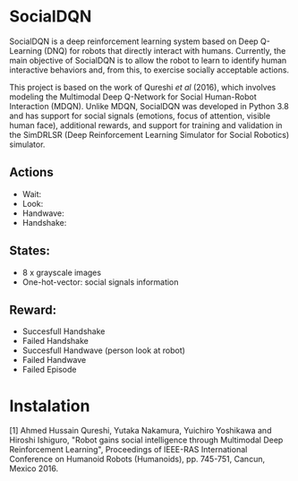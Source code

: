# SocialDQN

SocialDQN is a deep reinforcement learning system based on Deep Q-Learning (DNQ) for robots that directly interact with humans. Currently, the main objective of SocialDQN is to allow the robot to learn to identify human interactive behaviors and, from this, to exercise socially acceptable actions.

This project is based on the work of Qureshi *et al* (2016), which involves modeling the Multimodal Deep Q-Network for Social Human-Robot Interaction (MDQN). Unlike MDQN, SocialDQN was developed in Python 3.8 and has support for social signals (emotions, focus of attention, visible human face), additional rewards, and support for training and validation in the SimDRLSR (Deep Reinforcement Learning Simulator for Social Robotics) simulator.


## Actions
- Wait: 
- Look:
- Handwave:
- Handshake:

## States: 
- 8 x grayscale images
- One-hot-vector: social signals information

## Reward:
- Succesfull Handshake
- Failed Handshake
- Succesfull Handwave (person look at robot)
- Failed Handwave
- Failed Episode

# Instalation




[1] Ahmed Hussain Qureshi, Yutaka Nakamura, Yuichiro Yoshikawa and Hiroshi Ishiguro, "Robot gains social intelligence through Multimodal Deep Reinforcement Learning", Proceedings of IEEE-RAS International Conference on Humanoid Robots (Humanoids), pp. 745-751, Cancun, Mexico 2016.
